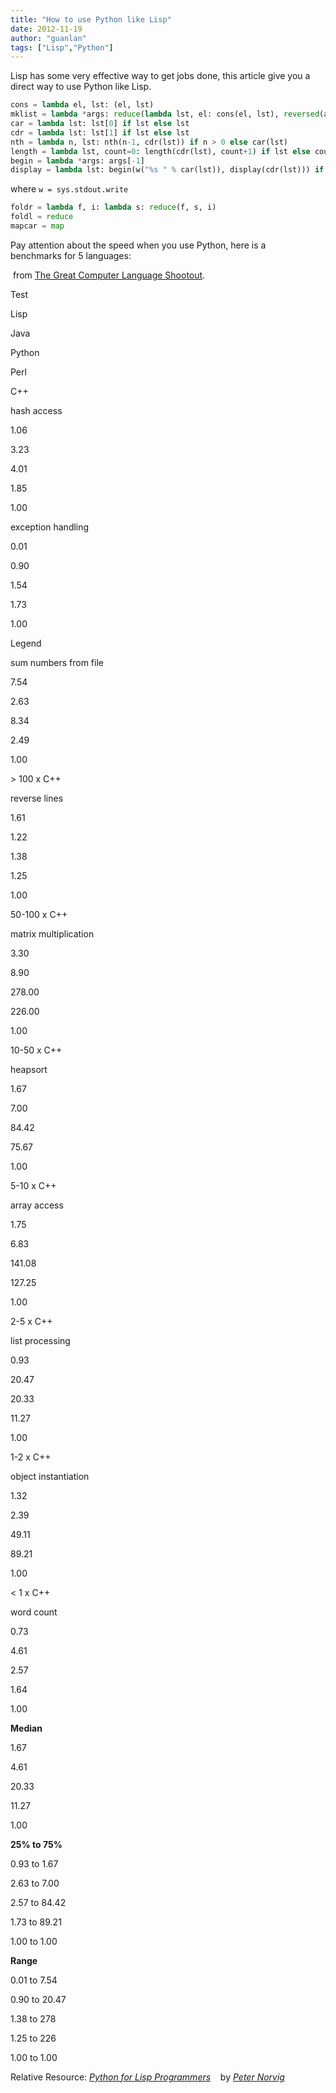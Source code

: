 ```yaml
---
title: "How to use Python like Lisp"
date: 2012-11-19
author: "guanlan"
tags: ["Lisp","Python"]
---
```


Lisp has some very effective way to get jobs done, this article give you a direct way to use Python like Lisp.

```python
cons = lambda el, lst: (el, lst) 
mklist = lambda *args: reduce(lambda lst, el: cons(el, lst), reversed(args), None) 
car = lambda lst: lst[0] if lst else lst 
cdr = lambda lst: lst[1] if lst else lst 
nth = lambda n, lst: nth(n-1, cdr(lst)) if n > 0 else car(lst) 
length = lambda lst, count=0: length(cdr(lst), count+1) if lst else count
begin = lambda *args: args[-1] 
display = lambda lst: begin(w("%s " % car(lst)), display(cdr(lst))) if lst else w("nil\n")
```

where `w = sys.stdout.write`

```python
foldr = lambda f, i: lambda s: reduce(f, s, i)
foldl = reduce
mapcar = map
```

Pay attention about the speed when you use Python, here is a benchmarks for 5 languages:

 from [The Great Computer Language Shootout](http://www.bagley.org/~doug/shootout/).

Test

Lisp

Java

Python

Perl

C++

hash access

1.06

3.23

4.01

1.85

1.00

exception handling

0.01

0.90

1.54

1.73

1.00

Legend

sum numbers from file

7.54

2.63

8.34

2.49

1.00

\> 100 x C++

reverse lines

1.61

1.22

1.38

1.25

1.00

50-100 x C++

matrix multiplication

3.30

8.90

278.00

226.00

1.00

10-50 x C++

heapsort

1.67

7.00

84.42

75.67

1.00

5-10 x C++

array access

1.75

6.83

141.08

127.25

1.00

2-5 x C++

list processing

0.93

20.47

20.33

11.27

1.00

1-2 x C++

object instantiation

1.32

2.39

49.11

89.21

1.00

< 1 x C++

word count

0.73

4.61

2.57

1.64

1.00

**Median**

1.67

4.61

20.33

11.27

1.00

**25% to 75%**

0.93 to 1.67

2.63 to 7.00

2.57 to 84.42

1.73 to 89.21

1.00 to 1.00

**Range**

0.01 to 7.54

0.90 to 20.47

1.38 to 278

1.25 to 226

1.00 to 1.00

Relative Resource: _[Python for Lisp Programmers](http://norvig.com/python-lisp.html)_    by _[Peter Norvig](http://www.norvig.com/)_
